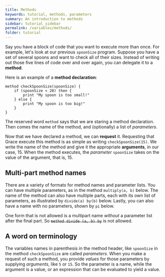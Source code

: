 ```yaml
---
title: Methods
keywords: tutorial, methods, parameters
summary: An introduction to methods
sidebar: tutorial_sidebar
permalink: /variables/methods/
folder: tutorial
---
```

Say you have a block of code that you want to execute more than once.
For example, let's look at our previous `spoonSize` program.
Suppose you have a set of several spoons and want to check all of their sizes.
Instead of writing out those five lines of code over and over again, you can
delegate it to a **method**.

Here is an example of a **method declaration**:

```
method checkSpoonSize(spoonSize) {
    if (spoonSize < 20) then {
        print "My spoon is too small!"
    } else {
        print "My spoon is too big!"
    }
}
```
The reserved word `method`  says that we are staring a method declaration.
Then comes the name of the method, and (optionally) a list of _parameters_.

Now that we have declared a method, we can **request** it.
Requesting that Grace execute this method
is as simple as writing `checkSpoonSize(15)`. We write the name of the method and give
it the appropriate **arguments**, in our case, 15.
When the method executes, the _parameter_ `spoonSize` takes on the value of the
argument, that is, 15.

## Multi-part method names

There are a variety of formats for method names and parameter lists.
You can have multiple parameters,
as in the method `multiply(a, b)` below.  The name of the method can also have
multiple parts, each
with its own list of parameters, as illustrated by `divide(a) by(b)` below.
Lastly, you can also
have a name with no parameters, shown by `pi` below.
<object id="example-1" data="{{site.editor}}?methods" width="100%" height="550px"> </object>

One form that is not allowed is a multipart name _without_ a parameter list after
the final part.  So <s>`method divide (a, b) by`</s> is not allowed.

## A word on terminology

The variables names in parenthesis in the method header,
like `spoonSize` in the method `checkSpoonSize`
are called _parameters_.  When you make a request of such a method, you
provide _values_ for those parameters by supplying _arguments_, like `5` or `15`.
So the parameter is a name, while the argument is a value, or an expression that
can be evaluated to yield a value.
